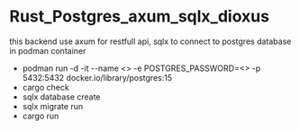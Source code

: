 # Rust_Postgres_axum_sqlx_dioxus

this backend use axum for restfull api, sqlx to connect to postgres database in podman container

- podman run -d -it --name <>  -e POSTGRES_PASSWORD=<> -p 5432:5432 docker.io/library/postgres:15 
- cargo check
- sqlx database create
- sqlx migrate run
- cargo run


